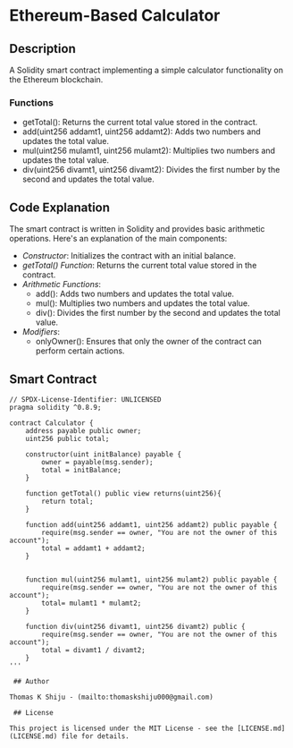 # Ethereum-Based Calculator

## Description

A Solidity smart contract implementing a simple calculator functionality on the Ethereum blockchain.

### Functions

- getTotal(): Returns the current total value stored in the contract.
- add(uint256 addamt1, uint256 addamt2): Adds two numbers and updates the total value.
- mul(uint256 mulamt1, uint256 mulamt2): Multiplies two numbers and updates the total value.
- div(uint256 divamt1, uint256 divamt2): Divides the first number by the second and updates the total value.

## Code Explanation

The smart contract is written in Solidity and provides basic arithmetic operations. Here's an explanation of the main components:

- *Constructor*: Initializes the contract with an initial balance.
- *getTotal() Function*: Returns the current total value stored in the contract.
- *Arithmetic Functions*: 
  - add(): Adds two numbers and updates the total value.
  - mul(): Multiplies two numbers and updates the total value.
  - div(): Divides the first number by the second and updates the total value.
- *Modifiers*: 
  - onlyOwner(): Ensures that only the owner of the contract can perform certain actions.

## Smart Contract

```solidity
// SPDX-License-Identifier: UNLICENSED
pragma solidity ^0.8.9;

contract Calculator {
    address payable public owner;
    uint256 public total;

    constructor(uint initBalance) payable {
        owner = payable(msg.sender);
        total = initBalance;
    }

    function getTotal() public view returns(uint256){
        return total;
    }
    
    function add(uint256 addamt1, uint256 addamt2) public payable {
        require(msg.sender == owner, "You are not the owner of this account");
        total = addamt1 + addamt2;
    }


    function mul(uint256 mulamt1, uint256 mulamt2) public payable {
        require(msg.sender == owner, "You are not the owner of this account");
        total= mulamt1 * mulamt2;
    }

    function div(uint256 divamt1, uint256 divamt2) public {
        require(msg.sender == owner, "You are not the owner of this account");
        total = divamt1 / divamt2;
    }
'''

 ## Author

Thomas K Shiju - (mailto:thomaskshiju000@gmail.com)

 ## License

This project is licensed under the MIT License - see the [LICENSE.md](LICENSE.md) file for details.
